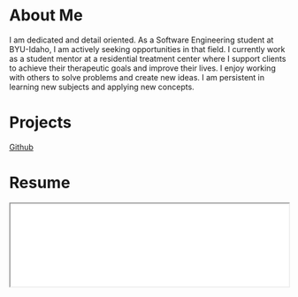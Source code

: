 <!DOCTYPE html>
<html>
    <body>
        <h1>About Me</h1>
        <p>I am dedicated and detail oriented. As a Software Engineering student at BYU-Idaho, I am actively seeking opportunities in that field. I currently work as a student mentor at a residential treatment center where I support clients to achieve their therapeutic goals and improve their lives. I enjoy working with others to solve problems and create new ideas. I am persistent in learning new subjects and applying new concepts.</p>
    </body>
    <h1>Projects</h1>
    <a href="https://github.com/dreyvonn">Github</a>
    <h1>Resume</h1>
    <iframe src="./resume_2021.pdf" width="100%">
    </iframe>
</html>
